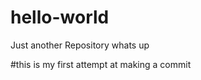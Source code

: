 hello-world
===========

Just another Repository
whats up

#this is my first attempt at making a commit
